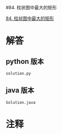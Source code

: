 #84. 柱状图中最大的矩形

[84. 柱状图中最大的矩形](https://leetcode.cn/problems/largest-rectangle-in-histogram?envType=featured-list&envId=2cktkvj?envType=featured-list&envId=2cktkvj)
                 
# 解答
                 
## python 版本

````include python
solution.py
````


## java 版本



````include java
Solution.java
````
                 

# 注释